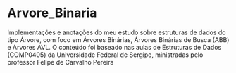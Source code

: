 # Arvore_Binaria
Implementações e anotações do meu estudo sobre estruturas de dados do tipo Árvore, com foco em Árvores Binárias, Árvores Binárias de Busca (ABB) e Árvores AVL. O conteúdo foi baseado nas aulas de Estruturas de Dados (COMP0405) da Universidade Federal de Sergipe, ministradas pelo professor Felipe de Carvalho Pereira
